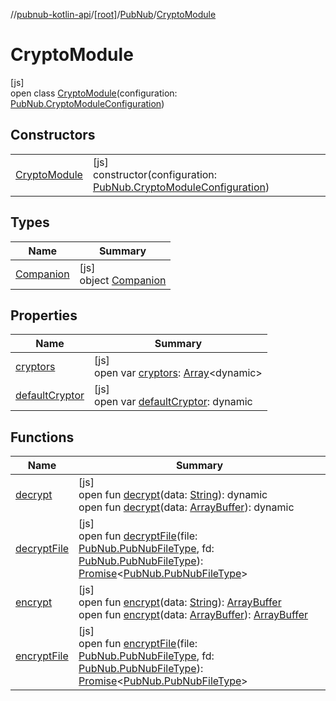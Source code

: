//[pubnub-kotlin-api](../../../../index.md)/[[root]](../../index.md)/[PubNub](../index.md)/[CryptoModule](index.md)

# CryptoModule

[js]\
open class [CryptoModule](index.md)(configuration: [PubNub.CryptoModuleConfiguration](../-crypto-module-configuration/index.md))

## Constructors

| | |
|---|---|
| [CryptoModule](-crypto-module.md) | [js]<br>constructor(configuration: [PubNub.CryptoModuleConfiguration](../-crypto-module-configuration/index.md)) |

## Types

| Name | Summary |
|---|---|
| [Companion](-companion/index.md) | [js]<br>object [Companion](-companion/index.md) |

## Properties

| Name | Summary |
|---|---|
| [cryptors](cryptors.md) | [js]<br>open var [cryptors](cryptors.md): [Array](https://kotlinlang.org/api/latest/jvm/stdlib/kotlin-stdlib/kotlin/-array/index.html)&lt;dynamic&gt; |
| [defaultCryptor](default-cryptor.md) | [js]<br>open var [defaultCryptor](default-cryptor.md): dynamic |

## Functions

| Name | Summary |
|---|---|
| [decrypt](decrypt.md) | [js]<br>open fun [decrypt](decrypt.md)(data: [String](https://kotlinlang.org/api/latest/jvm/stdlib/kotlin-stdlib/kotlin/-string/index.html)): dynamic<br>open fun [decrypt](decrypt.md)(data: [ArrayBuffer](https://kotlinlang.org/api/latest/jvm/stdlib/kotlin-stdlib/org.khronos.webgl/-array-buffer/index.html)): dynamic |
| [decryptFile](decrypt-file.md) | [js]<br>open fun [decryptFile](decrypt-file.md)(file: [PubNub.PubNubFileType](../-pub-nub-file-type/index.md), fd: [PubNub.PubNubFileType](../-pub-nub-file-type/index.md)): [Promise](https://kotlinlang.org/api/latest/jvm/stdlib/kotlin-stdlib/kotlin.js/-promise/index.html)&lt;[PubNub.PubNubFileType](../-pub-nub-file-type/index.md)&gt; |
| [encrypt](encrypt.md) | [js]<br>open fun [encrypt](encrypt.md)(data: [String](https://kotlinlang.org/api/latest/jvm/stdlib/kotlin-stdlib/kotlin/-string/index.html)): [ArrayBuffer](https://kotlinlang.org/api/latest/jvm/stdlib/kotlin-stdlib/org.khronos.webgl/-array-buffer/index.html)<br>open fun [encrypt](encrypt.md)(data: [ArrayBuffer](https://kotlinlang.org/api/latest/jvm/stdlib/kotlin-stdlib/org.khronos.webgl/-array-buffer/index.html)): [ArrayBuffer](https://kotlinlang.org/api/latest/jvm/stdlib/kotlin-stdlib/org.khronos.webgl/-array-buffer/index.html) |
| [encryptFile](encrypt-file.md) | [js]<br>open fun [encryptFile](encrypt-file.md)(file: [PubNub.PubNubFileType](../-pub-nub-file-type/index.md), fd: [PubNub.PubNubFileType](../-pub-nub-file-type/index.md)): [Promise](https://kotlinlang.org/api/latest/jvm/stdlib/kotlin-stdlib/kotlin.js/-promise/index.html)&lt;[PubNub.PubNubFileType](../-pub-nub-file-type/index.md)&gt; |
